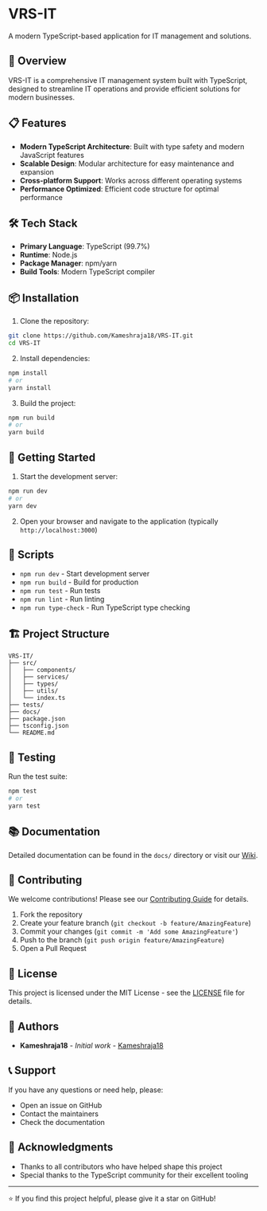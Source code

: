 # VRS-IT

A modern TypeScript-based application for IT management and solutions.

## 🚀 Overview

VRS-IT is a comprehensive IT management system built with TypeScript, designed to streamline IT operations and provide efficient solutions for modern businesses.

## 📋 Features

- **Modern TypeScript Architecture**: Built with type safety and modern JavaScript features
- **Scalable Design**: Modular architecture for easy maintenance and expansion
- **Cross-platform Support**: Works across different operating systems
- **Performance Optimized**: Efficient code structure for optimal performance

## 🛠️ Tech Stack

- **Primary Language**: TypeScript (99.7%)
- **Runtime**: Node.js
- **Package Manager**: npm/yarn
- **Build Tools**: Modern TypeScript compiler

## 📦 Installation

1. Clone the repository:
```bash
git clone https://github.com/Kameshraja18/VRS-IT.git
cd VRS-IT
```

2. Install dependencies:
```bash
npm install
# or
yarn install
```

3. Build the project:
```bash
npm run build
# or
yarn build
```

## 🚀 Getting Started

1. Start the development server:
```bash
npm run dev
# or
yarn dev
```

2. Open your browser and navigate to the application (typically `http://localhost:3000`)

## 📝 Scripts

- `npm run dev` - Start development server
- `npm run build` - Build for production
- `npm run test` - Run tests
- `npm run lint` - Run linting
- `npm run type-check` - Run TypeScript type checking

## 🏗️ Project Structure

```
VRS-IT/
├── src/
│   ├── components/
│   ├── services/
│   ├── types/
│   ├── utils/
│   └── index.ts
├── tests/
├── docs/
├── package.json
├── tsconfig.json
└── README.md
```

## 🧪 Testing

Run the test suite:
```bash
npm test
# or
yarn test
```

## 📚 Documentation

Detailed documentation can be found in the `docs/` directory or visit our [Wiki](https://github.com/Kameshraja18/VRS-IT/wiki).

## 🤝 Contributing

We welcome contributions! Please see our [Contributing Guide](CONTRIBUTING.md) for details.

1. Fork the repository
2. Create your feature branch (`git checkout -b feature/AmazingFeature`)
3. Commit your changes (`git commit -m 'Add some AmazingFeature'`)
4. Push to the branch (`git push origin feature/AmazingFeature`)
5. Open a Pull Request

## 📄 License

This project is licensed under the MIT License - see the [LICENSE](LICENSE) file for details.

## 👥 Authors

- **Kameshraja18** - *Initial work* - [Kameshraja18](https://github.com/Kameshraja18)

## 📞 Support

If you have any questions or need help, please:
- Open an issue on GitHub
- Contact the maintainers
- Check the documentation

## 🌟 Acknowledgments

- Thanks to all contributors who have helped shape this project
- Special thanks to the TypeScript community for their excellent tooling

---

⭐ If you find this project helpful, please give it a star on GitHub!
